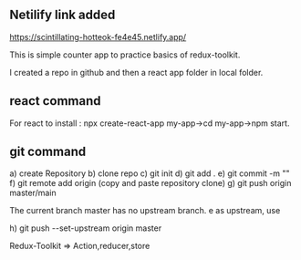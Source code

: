 ## Netilify link added
https://scintillating-hotteok-fe4e45.netlify.app/



This is simple counter app to practice basics of redux-toolkit.

I created a repo in github and then a react app folder in local folder.

## react command
For react to install : npx create-react-app my-app->cd my-app->npm start.

## git command
a) create Repository
b) clone repo
c) git init
d) git add .
e) git commit -m ""
f) git remote add origin (copy and paste repository clone)
g) git push origin master/main

The current branch master has no upstream branch.
e as upstream, use

h) git push --set-upstream origin master   

Redux-Toolkit => Action,reducer,store



